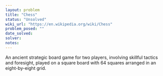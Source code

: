 ```yaml
---
layout: problem
title: "Chess"
status: "Unsolved"
wiki_url: "https://en.wikipedia.org/wiki/Chess"
problem_posed: ""
date_solved:
solver:
notes:
---
```

An ancient strategic board game for two players, involving skillful tactics and foresight, played on a square board with 64 squares arranged in an eight-by-eight grid.